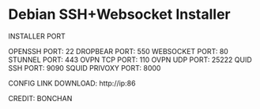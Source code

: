 # Debian SSH+Websocket Installer


INSTALLER PORT

OPENSSH PORT: 22
DROPBEAR PORT: 550
WEBSOCKET PORT: 80
STUNNEL PORT: 443
OVPN TCP PORT: 110
OVPN UDP PORT: 25222
QUID SSH PORT: 9090
SQUID PRIVOXY PORT: 8000

CONFIG LINK DOWNLOAD: http://ip:86

CREDIT: BONCHAN



